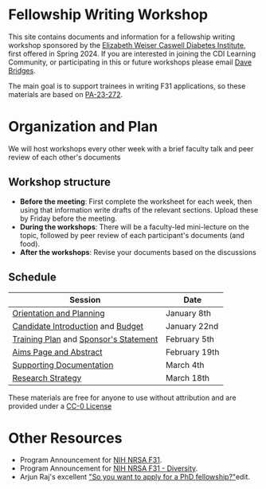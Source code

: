 # Fellowship Writing Workshop

This site contains documents and information for a fellowship writing workshop sponsored by the [Elizabeth Weiser Caswell Diabetes Institute](https://diabetes.med.umich.edu/), first offered in Spring 2024.  If you are interested in joining the CDI Learning Community, or participating in this or future workshops please email [Dave Bridges](mailto:davebrid@umich.edu).

The main goal is to support trainees in writing F31 applications, so these materials are based on [PA-23-272](https://grants.nih.gov/grants/guide/pa-files/PA-23-272.html).

# Organization and Plan

We will host workshops every other week with a brief faculty talk and peer review of each other's documents

## Workshop structure

* **Before the meeting**: First complete the worksheet for each week, then using that information write drafts of the relevant sections.  Upload these by Friday before the meeting.
* **During the workshops**: There will be a faculty-led mini-lecture on the topic, followed by peer review of each participant's documents (and food).
* **After the workshops**: Revise your documents based on the discussions

## Schedule

| Session | Date | 
| ------------- | ------------- |
| [Orientation and Planning](Timeline.md)  | January 8th |
| [Candidate Introduction](Candidate.md) and [Budget](Budget.md)| January 22nd | 
| [Training Plan](Training_Plan.md) and [Sponsor's Statement](Sponsor_Statement.md) | February 5th | 
| [Aims Page and Abstract](Aims.md) |  February 19th| 
| [Supporting Documentation](Supporting_Documents) | March 4th |
| [Research Strategy](Research_Stragegy.md)| March 18th |



These materials are free for anyone to use without attribution and are provided under a [CC-0 License](LICENSE.md)

# Other Resources

* Program Announcement for [NIH NRSA F31](https://grants.nih.gov/grants/guide/pa-files/PA-23-272.html).
* Program Announcement for [NIH NRSA F31 - Diversity](https://grants.nih.gov/grants/guide/pa-files/PA-23-271.html).
* Arjun Raj's excellent ["So you want to apply for a PhD fellowship?"](https://docs.google.com/document/d/1WTMW3LZl1ifpFE1ddH1lvfijmmMsFwZggwsuQcotV_A/)edit.


